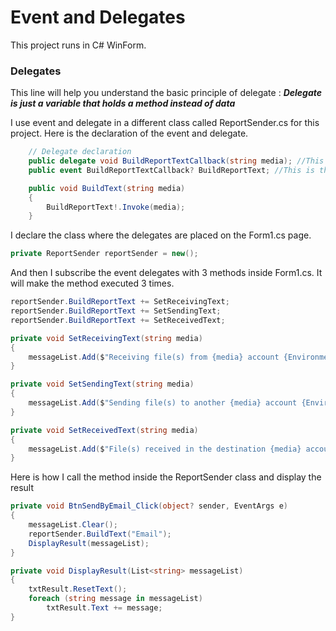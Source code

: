 # Event and Delegates
This project runs in C# WinForm.

### Delegates
This line will help you understand the basic principle of delegate : **_Delegate is just a variable that holds a method instead of data_**

I use event and delegate in a different class called ReportSender.cs for this project.
Here is the declaration of the event and delegate.
```cs
    // Delegate declaration
    public delegate void BuildReportTextCallback(string media); //This is the delegate
    public event BuildReportTextCallback? BuildReportText; //This is the event

    public void BuildText(string media)
    {
        BuildReportText!.Invoke(media);
    }
```

I declare the class where the delegates are placed on the Form1.cs page.
```cs
private ReportSender reportSender = new();
```

And then I subscribe the event delegates with 3 methods inside Form1.cs. It will make the method executed 3 times. 
```cs
reportSender.BuildReportText += SetReceivingText;
reportSender.BuildReportText += SetSendingText;
reportSender.BuildReportText += SetReceivedText;

private void SetReceivingText(string media)
{
    messageList.Add($"Receiving file(s) from {media} account {Environment.NewLine}");
}

private void SetSendingText(string media)
{
    messageList.Add($"Sending file(s) to another {media} account {Environment.NewLine}");
}

private void SetReceivedText(string media)
{
    messageList.Add($"File(s) received in the destination {media} account {Environment.NewLine}");
}
```

Here is how I call the method inside the ReportSender class and display the result
```cs
private void BtnSendByEmail_Click(object? sender, EventArgs e)
{
    messageList.Clear();
    reportSender.BuildText("Email");
    DisplayResult(messageList);
}

private void DisplayResult(List<string> messageList)
{
    txtResult.ResetText();
    foreach (string message in messageList)
        txtResult.Text += message;
}
```
